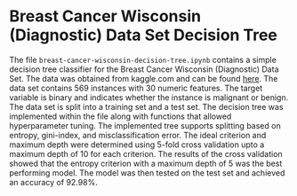 # Breast Cancer Wisconsin (Diagnostic) Data Set Decision Tree

The file `breast-cancer-wisconsin-decision-tree.ipynb` contains a simple decision tree classifier for the Breast Cancer Wisconsin (Diagnostic) Data Set. The data was obtained from kaggle.com and can be found [here](https://www.kaggle.com/uciml/breast-cancer-wisconsin-data). The data set contains 569 instances with 30 numeric features. The target variable is binary and indicates whether the instance is malignant or benign. The data set is split into a training set and a test set.
The decision tree was implemented within the file along with functions that allowed hyperparameter tuning. The implemented tree supports splitting based on entropy, gini-index, and misclassification error. The ideal criterion and maximum depth were determined using 5-fold cross validation upto a maximum depth of 10 for each criterion. The results of the cross validation showed that the entropy criterion with a maximum depth of 5 was the best performing model. The model was then tested on the test set and achieved an accuracy of 92.98%.
